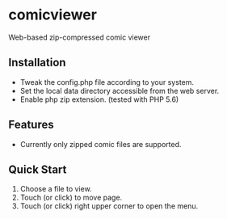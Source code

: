 # comicviewer
Web-based zip-compressed comic viewer

## Installation

  * Tweak the config.php file according to your system.
  * Set the local data directory accessible from the web server.
  * Enable php zip extension. (tested with PHP 5.6)

## Features

  * Currently only zipped comic files are supported.

## Quick Start

1. Choose a file to view.
2. Touch (or click) to move page.
3. Touch (or click) right upper corner to open the menu.


